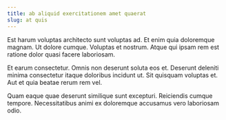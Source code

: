 ```yaml
---
title: ab aliquid exercitationem amet quaerat
slug: at quis
---
```


Est harum voluptas architecto sunt voluptas ad. Et enim quia doloremque magnam. Ut dolore cumque. Voluptas et nostrum. Atque qui ipsam rem est ratione dolor quasi facere laboriosam.

Et earum consectetur. Omnis non deserunt soluta eos et. Deserunt deleniti minima consectetur itaque doloribus incidunt ut. Sit quisquam voluptas et. Aut et quia beatae rerum rem vel.

Quam eaque quae deserunt similique sunt excepturi. Reiciendis cumque tempore. Necessitatibus animi ex doloremque accusamus vero laboriosam odio.
